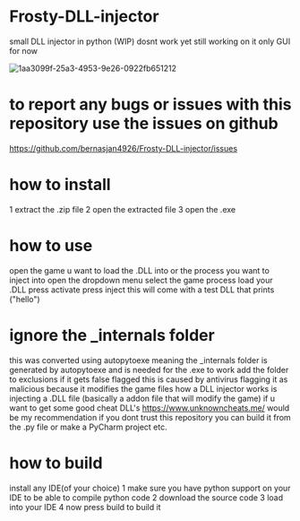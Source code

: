 # Frosty-DLL-injector
small DLL injector 
in python 
(WIP)
dosnt work yet still working on it
only GUI for now


![1aa3099f-25a3-4953-9e26-0922fb651212](https://github.com/user-attachments/assets/fe04d53a-ddbc-4a5b-9ab8-e7ca84cc2e3b)



# to report any bugs or issues with this repository use the issues on github
https://github.com/bernasjan4926/Frosty-DLL-injector/issues





# how to install
1 extract the .zip file
2 open the extracted file
3 open the .exe
# how to use
open the game u want to load the .DLL into or the process you want to inject into
open the dropdown menu select the game process
 load your .DLL
press activate
press inject
this will come with a test DLL that prints ("hello")



# ignore the _internals folder
this was converted using autopytoexe meaning the _internals folder is generated by autopytoexe and is needed for the .exe to work
add the folder to exclusions if it gets false flagged this is caused by antivirus flagging it as malicious because it modifies the game files
how a DLL injector works is injecting a .DLL file (basically a addon file that will modify the game)
if u want to get some good cheat DLL's
https://www.unknowncheats.me/ would be my recommendation
if you dont trust this repository you can build it from the .py file or make a PyCharm project etc.
# how to build
install any IDE(of your choice)
1 make sure you have python support on your IDE to be able to compile python code
2 download the source code
3 load into your IDE 
4 now press build to build it
